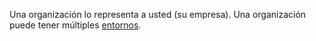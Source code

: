 Una organización lo representa a usted (su empresa). Una organización puede tener múltiples [entornos](sbt1640280496980.md).
